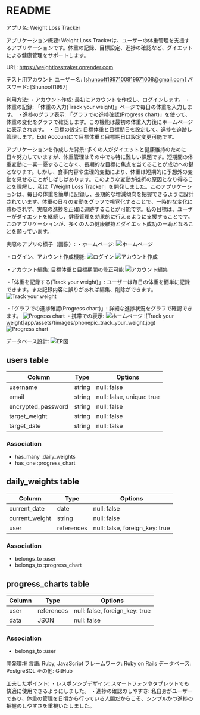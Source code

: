 # README

アプリ名: Weight Loss Tracker

アプリケーション概要:
Weight Loss Trackerは、ユーザーの体重管理を支援するアプリケーションです。体重の記録、目標設定、進捗の確認など、ダイエットによる健康管理をサポートします。

URL:
https://weightlosstraker.onrender.com

テスト用アカウント
ユーザー名: [shunooft1997100819971008@gmail.com]
パスワード: [Shunooft1997]

利用方法:
・アカウント作成: 最初にアカウントを作成し、ログインします。
・体重の記録: 「体重の入力(Track your weight)」ページで毎日の体重を入力します。
・進捗のグラフ表示: 「グラフでの進捗確認(Progress chart)」を使って、体重の変化をグラフで確認します。この機能は最初の体重入力後にホームページに表示されます。
・目標の設定: 目標体重と目標期日を設定して、進捗を追跡し管理します。Edit Accountにて目標体重と目標期日は設定変更可能です。

アプリケーションを作成した背景:
 多くの人がダイエットと健康維持のために日々努力していますが、体重管理はその中でも特に難しい課題です。短期間の体重変動に一喜一憂することなく、長期的な目標に焦点を当てることが成功への鍵となります。しかし、食事内容や生理的変動により、体重は短期的に予想外の変動を見せることがしばしばあります。このような変動が挫折の原因となり得ることを理解し、私は「Weight Loss Tracker」を開発しました。このアプリケーションは、毎日の体重を簡単に記録し、長期的な増減傾向を把握できるように設計されています。体重の日々の変動をグラフで視覚化することで、一時的な変化に惑わされず、実際の進捗を正確に追跡することが可能です。私の目標は、ユーザーがダイエットを継続し、健康管理を効果的に行えるように支援することです。このアプリケーションが、多くの人の健康維持とダイエット成功の一助となることを願っています。

実際のアプリの様子（画像）:
・ホームページ:
 ![ホームページ](app/assets/images/home.jpg)

・ログイン、アカウント作成機能:
 ![ログイン](app/assets/images/login.jpg)
 ![アカウント作成](app/assets/images/signup.jpg)

・アカウント編集: 目標体重と目標期間の修正可能
 ![アカウント編集](app/assets/images/edit.jpg)

・「体重を記録する(Track your weight)」: ユーザーは毎日の体重を簡単に記録できます。また記録内容に誤りがあれば編集、削除ができます。
 ![Track your weight](app/assets/images/track_your_weight.jpg)

・「グラフでの進捗確認(Progress chart)」: 詳細な進捗状況をグラフで確認できます。
 ![Progress chart](app/assets/images/progress_chart.jpg)
・携帯での表示:
 ![ホームページ](app/assets/images/phonepic_home.jpg)
 ![Track your weight]app/assets/(images/phonepic_track_your_weight.jpg)
 ![Progress chart](app/assets/images/phonepic_progress_chart.jpg)

データベース設計:
![ER図](app/assets/images/ER.jpg)

## users table

| Column             | Type   | Options                   |
|--------------------|--------|---------------------------|
| username           | string | null: false               |
| email              | string | null: false, unique: true |
| encrypted_password | string | null: false               |
| target_weight      | string | null: false               |
| target_date        | string | null: false               |

### Association

- has_many :daily_weights
- has_one :progress_chart

## daily_weights table

| Column             | Type       | Options                        |
|----------------    |------------|--------------------------------|
| current_date       | date       | null: false                    |
| current_weight     | string     | null: false                    |
| user               | references | null: false, foreign_key: true |

### Association

- belongs_to :user
- belongs_to :progress_chart

## progress_charts table

| Column             | Type       | Options                        |
|--------------------|------------|--------------------------------|
| user               | references | null: false, foreign_key: true |
| data               | JSON       | null: false                    |
### Association

- belongs_to :user

開発環境
言語: Ruby, JavaScript
フレームワーク: Ruby on Rails
データベース: PostgreSQL
その他: GitHub

工夫したポイント:
・レスポンシブデザイン: スマートフォンやタブレットでも快適に使用できるようにしました。
・進捗の確認のしやすさ: 私自身がユーザーであり、体重の管理を日頃から行っている人間だからこそ、シンプルかつ進捗の把握のしやすさを重視いたしました。
